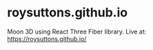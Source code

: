 # roysuttons.github.io
Moon 3D using React Three Fiber library. 
Live at: https://roysuttons.github.io/
